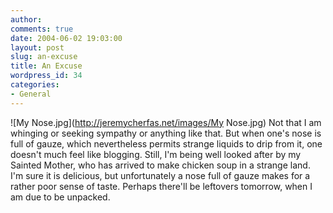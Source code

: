 ```yaml
---
author:
comments: true
date: 2004-06-02 19:03:00
layout: post
slug: an-excuse
title: An Excuse
wordpress_id: 34
categories:
- General
---
```


![My Nose.jpg](http://jeremycherfas.net/images/My Nose.jpg) Not that I am whinging or seeking sympathy or anything like that. But when one's nose is full of gauze, which nevertheless permits strange liquids to drip from it, one doesn't much feel like blogging. Still, I'm being well looked after by my Sainted Mother, who has arrived to make chicken soup in a strange land. I'm sure it is delicious, but unfortunately a nose full of gauze makes for a rather poor sense of taste. Perhaps there'll be leftovers tomorrow, when I am due to be unpacked.
